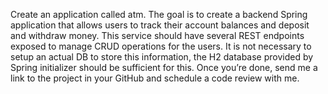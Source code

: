 Create an application called atm. The goal is to create a backend Spring application that allows users to track their account balances and deposit and withdraw money. This service should have several REST endpoints exposed to manage CRUD operations for the users. It is not necessary to setup an actual DB to store this information, the H2 database provided by Spring initializer should be sufficient for this. Once you’re done, send me a link to the project in your GitHub and schedule a code review with me.
